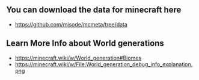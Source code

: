 ## You can download the data for minecraft here
* https://github.com/misode/mcmeta/tree/data

## Learn More Info about World generations
* https://minecraft.wiki/w/World_generation#Biomes
* https://minecraft.wiki/w/File:World_generation_debug_info_explanation.png